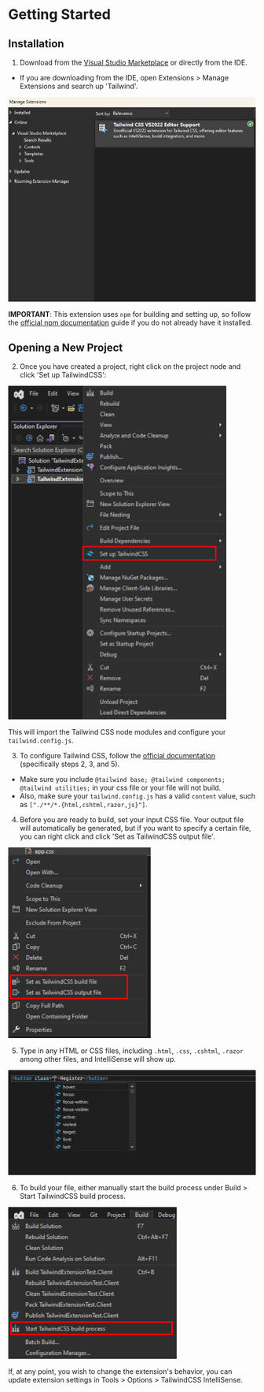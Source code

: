 # Getting Started

## Installation

1. Download from the [Visual Studio Marketplace](https://marketplace.visualstudio.com/items?itemName=TheronWang.TailwindCSSIntellisense) or directly from the IDE.

- If you are downloading from the IDE, open Extensions > Manage Extensions and search up 'Tailwind'.

![IDE Menu](art/getting-started/ide-install.png)

**IMPORTANT**: This extension uses `npm` for building and setting up, so follow the [official npm documentation](https://docs.npmjs.com/downloading-and-installing-node-js-and-npm) guide if you do not already have it installed.

## Opening a New Project

2. Once you have created a project, right click on the project node and click 'Set up TailwindCSS':

![Set up TailwindCSS](art/NPM-Shortcuts-1.png)

This will import the Tailwind CSS node modules and configure your `tailwind.config.js`.

3. To configure Tailwind CSS, follow the [official documentation](https://tailwindcss.com/docs/installation) (specifically steps 2, 3, and 5).

- Make sure you include `@tailwind base; @tailwind components; @tailwind utilities;` in your css file or your file will not build.
- Also, make sure your `tailwind.config.js` has a valid `content` value, such as `["./**/*.{html,cshtml,razor,js}"]`.

4. Before you are ready to build, set your input CSS file. Your output file will automatically be generated, but if you want to specify a certain file, you can right click and click 'Set as TailwindCSS output file'.

![Input and output CSS files](art/Customizability-Build-2.png)

5. Type in any HTML or CSS files, including `.html`, `.css`, `.cshtml`, `.razor` among other files, and IntelliSense will show up.

![IntelliSense](art/IntelliSense-Demo-1.gif)

6. To build your file, either manually start the build process under Build > Start TailwindCSS build process.

![Build process](art/Build-Demo-1.png)

If, at any point, you wish to change the extension's behavior, you can update extension settings in Tools > Options > TailwindCSS IntelliSense.